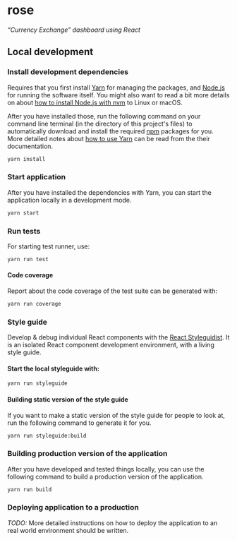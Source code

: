 # rose

_“Currency Exchange” dashboard using React_


## Local development


### Install development dependencies

Requires that you first install [Yarn](https://yarnpkg.com/lang/en/) for managing the packages, and [Node.js](https://nodejs.org/en/) for running the software itself. You might also want to read a bit more details on about [how to install Node.js with nvm](https://gist.github.com/d2s/372b5943bce17b964a79) to Linux or macOS. 

After you have installed those, run the following command on your command line terminal (in the directory of this project's files) to automatically download and install the required [npm](https://www.npmjs.com/) packages for you. More detailed notes about [how to use Yarn](https://yarnpkg.com/en/docs/usage) can be read from the their documentation.

```sh
yarn install
```


### Start application

After you have installed the dependencies with Yarn, you can start the application locally in a development mode.

```sh
yarn start
```

### Run tests

For starting test runner, use:

```sh
yarn run test
```

#### Code coverage

Report about the code coverage of the test suite can be generated with:

```sh
yarn run coverage
```


### Style guide

Develop & debug individual React components with the [React Styleguidist](https://react-styleguidist.js.org/). It is an isolated React component development environment, with a living style guide.

#### Start the local styleguide with:

```sh
yarn run styleguide
```

#### Building static version of the style guide

If you want to make a static version of the style guide for people to look at, run the following command to generate it for you.

```sh
yarn run styleguide:build
```

### Building production version of the application

After you have developed and tested things locally, you can use the following command to build a production version of the application.

```sh
yarn run build
```

### Deploying application to a production

_TODO:_ More detailed instructions on how to deploy the application to an real world environment should be written.



